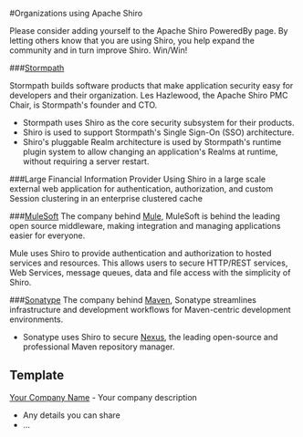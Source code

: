 <a name="PoweredbyShiro-OrganizationsusingApacheShiro"></a>
#Organizations using Apache Shiro

Please consider adding yourself to the Apache Shiro PoweredBy page.  By letting others know that you are using Shiro, you help expand the community and in turn improve Shiro.  Win/Win!

<a name="PoweredbyShiro-Stormpath"></a>
###[Stormpath](https://stormpath.com/)

Stormpath builds software products that make application security easy for developers and their organization.  Les Hazlewood, the Apache Shiro PMC Chair, is Stormpath's founder and CTO.

- Stormpath uses Shiro as the core security subsystem for their products.
- Shiro is used to support Stormpath's Single Sign-On (SSO) architecture.
- Shiro's pluggable Realm architecture is used by Stormpath's runtime plugin system to allow changing an application's Realms at runtime, without requiring a server restart.

<a name="PoweredbyShiro-LargeFinancialInformationProvider"></a>
###Large Financial Information Provider
Using Shiro in a large scale external web application for authentication, authorization, and custom Session clustering in an enterprise clustered cache

<a name="PoweredbyShiro-MuleSoft"></a>
###[MuleSoft](http://mulesoft.com)
The company behind [Mule](http://mulesoft.org), MuleSoft is behind the leading open source middleware, making integration and managing applications easier for everyone.

Mule uses Shiro to provide authentication and authorization to hosted services and resources. This allows users to secure HTTP/REST services, Web Services, message queues, data and file access with the simplicity of Shiro.

<a name="PoweredbyShiro-Sonatype"></a>
###[Sonatype](http://www.sonatype.com)
The company behind <a class="external-link" href="http://maven.apache.org">Maven</a>, Sonatype streamlines infrastructure and development workflows for Maven-centric development environments.

- Sonatype uses Shiro to secure [Nexus](http://www.sonatype.com/nexus-professional.html), the leading open-source and professional Maven repository manager.



<h2><a name="PoweredbyShiro-Template"></a>Template</h2>
<p><a class="external-link" href="http://www.apache.org">Your Company Name</a> - Your company description</p>
<ul><li>Any details you can share</li><li>...</li></ul>
